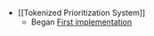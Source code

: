 - [[Tokenized Prioritization System]]
    - Began [First implementation](https://github.com/Borgroom/token-prioritizer)
